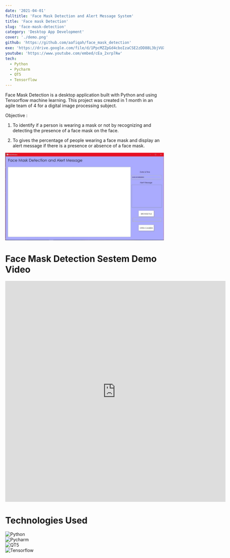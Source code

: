 ```yaml
---
date: '2021-04-01'
fulltitle: 'Face Mask Detection and Alert Message System'
title: 'Face mask Detection'
slug: 'face-mask-detection'
category: 'Desktop App Development'
cover: './demo.png'
github: 'https://github.com/aafiqah/face_mask_detection'
exe: 'https://drive.google.com/file/d/1PpcMZZpGd4cboIzaCSE2zDD88L3bjVUX/view?usp=sharing'
youtube: 'https://www.youtube.com/embed/cEa_2xrp7Aw'
tech:
  - Python
  - Pycharm
  - QT5
  - Tensorflow
---
```


<div class="modal-content-container">
  <div class="modal-content-text">

Face Mask Detection is a desktop application built with Python and using Tensorflow machine learning. This project was created in 1 month in an agile team of 4 for a digital image processing subject.

Objective :

1. To identify if a person is wearing a mask or not by recognizing and detecting the presence of a face mask on the face.

2. To gives the percentage of people wearing a face mask and display an alert message if there is a presence or absence of a face mask.

  </div>

  <div class="modal-content-img">

![Main Page](./mainpage.jpg)

  </div>
</div>

# Face Mask Detection Sestem Demo Video

<div style="text-align: center;">
  <iframe width="700" height="700" src="https://www.youtube.com/embed/cEa_2xrp7Aw" frameborder="0" allowfullscreen></iframe>
</div>

# Technologies Used

<div class="container">
  <div class="badge-item">
    <img src="https://img.shields.io/badge/Python-3776AB?style=for-the-badge&logo=python&logoColor=white" alt="Python" class="badge-image" />
  </div>
  <div class="badge-item">
    <img src="https://img.shields.io/badge/PyCharm-000000.svg?&style=for-the-badge&logo=PyCharm&logoColor=white" alt="Pycharm" class="badge-image" />
  </div>
  <div class="badge-item">
    <img src="https://img.shields.io/badge/Qt%20Designer-%23217346.svg?style=for-the-badge&logo=Qt&logoColor=white" alt="QT5" class="badge-image" />
  </div>
  <div class="badge-item">
    <img src="https://img.shields.io/badge/TensorFlow-FF6F00?style=for-the-badge&logo=tensorflow&logoColor=white" alt="Tensorflow" class="badge-image" />
  </div>
</div>
